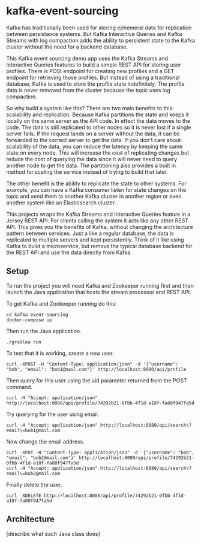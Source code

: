 # kafka-event-sourcing
Kafka has traditionally been used for storing ephemeral data for replication between persistance systems. But Kafka Interactive Queries  and Kafka Streams with log compaction adds the ability to persistent state to the Kafka cluster without the need for a backend database.

This Kafka event sourcing demo app uses the Kafka Streams and Interactive Queries features to build a simple REST API for storing user profiles. There is POSt endpoint for creating new profiles and a GET endpoint for retrieving those profiles. But instead of using a traditional database, Kafka is used to store the profile state indefinitely. The profile data is never removed from the cluster because the topic uses log compaction.

So why build a system like this? There are two main benefits to this: scalability and replication. Because Kafka partitions the state and keeps it locally on the same server as the API code. In effect the data moves to the code. The data is still replicated to other nodes so it is never lost if a single server fails. If the request lands on a server without the data, it can be forwarded to the correct server to get the data. If you don't care about scalability of the data, you can reduce the latency by keeping the same state on every node. This will increase the cost of replicating changes but reduce the cost of querying the data since it will never need to query another node to get the data. The partitioning also provides a built in method for scaling the service instead of trying to build that later. 

The other benefit is the ability to replicate the state to other systems. For example, you can have a Kafka consumer listen for state changes on the topic and send them to another Kafka cluster in another region or even another system like an Elasticsearch cluster.

This projects wraps the Kafka Streams and Interactive Queries feature in a Jersey REST API. For clients calling the system it acts like any other REST API. This gives you the benefits of Kafka, without changing the architecture pattern between services.  Just a like a regular database, the data is replicated to multiple servers and kept persistently. Think of it like using Kafka to build a microservice, but remove the typical database backend for the REST API and use the data directly from Kafka.

## Setup
To run the project you will need Kafka and Zookeeper running first and then launch the Java application that hosts the stream processor and REST API.

To get Kafka and Zookeeper running do this:
```
cd kafka-event-sourcing
docker-compose up
```

Then run the Java application.
```
./gradlew run
```

To test that it is working, create a new user.
```
curl -XPOST -H "Content-Type: application/json" -d '{"username": "bob", "email": "bob1@mail.com"}' http://localhost:8080/api/profile
```

Then query for this user using the uid parameter returned from the POST command.
```
curl -H "Accept: application/json" http://localhost:8080/api/profile/74292b21-0fbb-4f1d-a18f-fa80f947fa5d
```

Try querying for the user using email.
```
curl -H "Accept: application/json" http://localhost:8080/api/search\?email\=bob1@mail.com
```

Now change the email address.
```
curl -XPUT -H "Content-Type: application/json" -d '{"username": "bob", "email": "bob2@mail.com"}' http://localhost:8080/api/profile/74292b21-0fbb-4f1d-a18f-fa80f947fa5d
curl -H "Accept: application/json" http://localhost:8080/api/search\?email\=bob2@mail.com
```

Finally delete the user.
```
curl -XDELETE http://localhost:8080/api/profile/74292b21-0fbb-4f1d-a18f-fa80f947fa5d
```

## Architecture
[describe what each Java class does]
